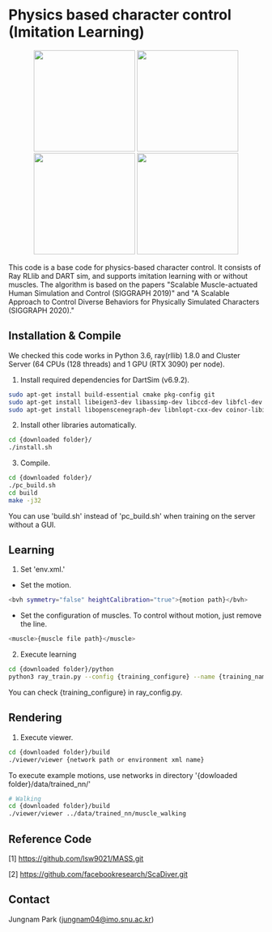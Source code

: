 
# Physics based character control (Imitation Learning) 
<p align="center">
<img src="figure/muscle_backflip.gif" width=200>
  <img src="figure/muscle_piroutte.gif" width=200>
  <img src="figure/muscle_running.gif" width=200>
  <img src="figure/muscle_walking.gif" width=200>
</p>

This code is a base code for physics-based character control. It consists of Ray RLlib and DART sim, and supports imitation learning with or without muscles. The algorithm is based on the papers "Scalable Muscle-actuated Human Simulation and Control (SIGGRAPH 2019)" and "A Scalable Approach to Control Diverse Behaviors for Physically Simulated Characters (SIGGRAPH 2020)." 

## Installation & Compile

We checked this code works in Python 3.6, ray(rllib) 1.8.0 and Cluster Server (64 CPUs (128 threads) and 1 GPU (RTX 3090) per node).

1. Install required dependencies for DartSim (v6.9.2).

```bash
sudo apt-get install build-essential cmake pkg-config git
sudo apt-get install libeigen3-dev libassimp-dev libccd-dev libfcl-dev libboost-regex-dev libboost-system-dev
sudo apt-get install libopenscenegraph-dev libnlopt-cxx-dev coinor-libipopt-dev libbullet-dev libode-dev liboctomap-dev  libxi-dev libxmu-dev freeglut3-dev libopenscenegraph-dev
```

2. Install other libraries automatically.

```bash
cd {downloaded folder}/
./install.sh
```

3. Compile.

```bash
cd {downloaded folder}/
./pc_build.sh
cd build
make -j32
```
You can use 'build.sh' instead of 'pc_build.sh' when training on the server without a GUI.

## Learning

1. Set 'env.xml.'

- Set the motion.

```bash
<bvh symmetry="false" heightCalibration="true">{motion path}</bvh>
```

- Set the configuration of muscles. To control without motion, just remove the line.

```bash 
<muscle>{muscle file path}</muscle>
```

2. Execute learning 

```bash
cd {downloaded folder}/python
python3 ray_train.py --config {training_configure} --name {training_name}
```
You can check {training_configure} in ray_config.py.

## Rendering

1. Execute viewer.

```bash
cd {downloaded folder}/build
./viewer/viewer {network path or environment xml name}
```
To execute example motions, use networks in directory '{dowloaded folder}/data/trained_nn/'


```bash
# Walking
cd {downloaded folder}/build
./viewer/viewer ../data/trained_nn/muscle_walking
```

## Reference Code

[1] https://github.com/lsw9021/MASS.git

[2] https://github.com/facebookresearch/ScaDiver.git

## Contact 

Jungnam Park (jungnam04@imo.snu.ac.kr)
